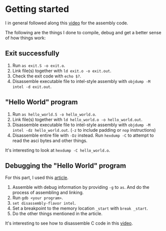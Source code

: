 # Getting started

I in general followed along this [video](https://www.youtube.com/watch?v=6S5KRJv-7RU) for the assembly code.

The following are the things I done to compile, debug and get a better sense of how things work:

## Exit successfully

1. Run `as exit.S -o exit.o`.
2. Link file(s) together with `ld exit.o -o exit.out`.
3. Check the exit code with `echo $?`.
4. Disassemble executable file to intel-style assembly with `objdump -M intel -d exit.out`.

## "Hello World" program

1. Run `as hello_world.S -o hello_world.o`.
2. Link file(s) together with `ld hello_world.o -o hello_world.out`.
3. Disassemble executable file to intel-style assembly with `objdump -M intel -dz hello_world.out`.
   (`-z` to include padding or `nop` instructions)
4. Disassemble entire file with `-Dz` instead. Run `hexdump -C` to attempt to read the asci bytes and other things.

It's interesting to look at `hexdump -C hello_world.o`.

## Debugging the "Hello World" program

For this part, I used this [article](https://www.cs.swarthmore.edu/~newhall/cs31/resources/ia32_gdb.php).

1. Assemble with debug information by providing `-g` to `as`. And do the process of assembling and linking.
2. Run `gdb <your program>`.
3. `set disassembly-flavor intel`.
4. Set a breakpoint to the memory location `_start` with `break _start`.
5. Do the other things mentioned in the article.

It's interesting to see how to disassemble C code in this [video](https://www.youtube.com/watch?v=Dq8l1_-QgAc).
